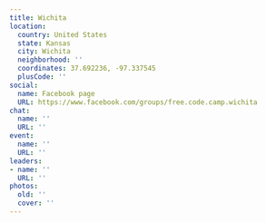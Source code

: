 ```yaml
---
title: Wichita
location:
  country: United States
  state: Kansas
  city: Wichita
  neighborhood: ''
  coordinates: 37.692236, -97.337545
  plusCode: ''
social:
  name: Facebook page
  URL: https://www.facebook.com/groups/free.code.camp.wichita
chat:
  name: ''
  URL: ''
event:
  name: ''
  URL: ''
leaders:
- name: ''
  URL: ''
photos:
  old: ''
  cover: ''
---
```


